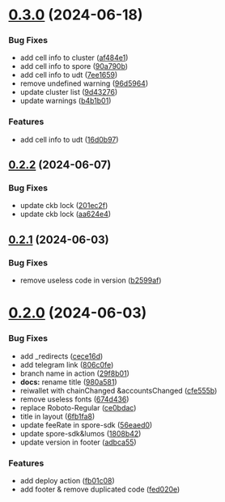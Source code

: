 # [0.3.0](https://github.com/TeamTaoist/bitcoin-portfolio-dash/compare/v0.2.2...v0.3.0) (2024-06-18)


### Bug Fixes

* add cell info to cluster ([af484e1](https://github.com/TeamTaoist/bitcoin-portfolio-dash/commit/af484e1dac379d249818aed49fa8d836aa7db9eb))
* add cell info to spore ([90a790b](https://github.com/TeamTaoist/bitcoin-portfolio-dash/commit/90a790b8bccbdb3762ffb1520c101f28c5462d75))
* add cell info to udt ([7ee1659](https://github.com/TeamTaoist/bitcoin-portfolio-dash/commit/7ee16591ac8addc82693994f502c5b19d922e115))
* remove undefined warning ([96d5964](https://github.com/TeamTaoist/bitcoin-portfolio-dash/commit/96d59643a39aec9dab6d6befb5378589607d7dbc))
* update cluster list ([9d43276](https://github.com/TeamTaoist/bitcoin-portfolio-dash/commit/9d4327633cca4bf7dadb09aed13c8ae6be147e8b))
* update warnings ([b4b1b01](https://github.com/TeamTaoist/bitcoin-portfolio-dash/commit/b4b1b019ced0039b8f8e3d24700d55b0e95f6216))


### Features

* add cell info to udt ([16d0b97](https://github.com/TeamTaoist/bitcoin-portfolio-dash/commit/16d0b97d6759ab185384e23b85fa0626200b7a70))



## [0.2.2](https://github.com/TeamTaoist/bitcoin-portfolio-dash/compare/v0.2.1...v0.2.2) (2024-06-07)


### Bug Fixes

* update ckb lock ([201ec2f](https://github.com/TeamTaoist/bitcoin-portfolio-dash/commit/201ec2fc28536699e22e360e1fffd9fb61787f0a))
* update ckb lock ([aa624e4](https://github.com/TeamTaoist/bitcoin-portfolio-dash/commit/aa624e484ee0a371ffe48cc61b7842eda16da9c6))



## [0.2.1](https://github.com/TeamTaoist/bitcoin-portfolio-dash/compare/v0.2.0...v0.2.1) (2024-06-03)


### Bug Fixes

* remove useless code in version ([b2599af](https://github.com/TeamTaoist/bitcoin-portfolio-dash/commit/b2599afc4ba77c1da7d1e658402fdf655ddd0f04))



# [0.2.0](https://github.com/TeamTaoist/bitcoin-portfolio-dash/compare/cece16d84c9afc2b52f90c2b3e3890712ec10a9b...v0.2.0) (2024-06-03)


### Bug Fixes

* add _redirects ([cece16d](https://github.com/TeamTaoist/bitcoin-portfolio-dash/commit/cece16d84c9afc2b52f90c2b3e3890712ec10a9b))
* add telegram link ([806c0fe](https://github.com/TeamTaoist/bitcoin-portfolio-dash/commit/806c0fef5c22b550b7a53176f29c9e0edebd7a3c))
* branch name in action ([29f8b01](https://github.com/TeamTaoist/bitcoin-portfolio-dash/commit/29f8b010b120d68dc14902cc7c011830ad5451db))
* **docs:** rename title ([980a581](https://github.com/TeamTaoist/bitcoin-portfolio-dash/commit/980a581f7ad49c926f788f9fd10e3f963a9a13d7))
* reiwallet with  chainChanged &accountsChanged ([cfe555b](https://github.com/TeamTaoist/bitcoin-portfolio-dash/commit/cfe555b1bee71456a56775dae1cbd3aaa9605b82))
* remove useless fonts ([674d436](https://github.com/TeamTaoist/bitcoin-portfolio-dash/commit/674d4367fe140ae105de13ce656e96bfbd3d3fd9))
* replace Roboto-Regular ([ce0bdac](https://github.com/TeamTaoist/bitcoin-portfolio-dash/commit/ce0bdaca587743130f20ae223a83c55fd2bacbc8))
* title in layout ([6fb1fa8](https://github.com/TeamTaoist/bitcoin-portfolio-dash/commit/6fb1fa8380bb9f5c024e8de7486da4bc7b190c7a))
* update feeRate in spore-sdk ([56eaed0](https://github.com/TeamTaoist/bitcoin-portfolio-dash/commit/56eaed0b687d6cc7fc38fa72c2febaa6971e838a))
* update spore-sdk&lumos ([1808b42](https://github.com/TeamTaoist/bitcoin-portfolio-dash/commit/1808b424ffa0398f8ed832c9d721e4a211cb7bd3))
* update version in footer ([adbca55](https://github.com/TeamTaoist/bitcoin-portfolio-dash/commit/adbca556e359b80d7828db1ec5771e23543ccdc4))


### Features

* add deploy action ([fb01c08](https://github.com/TeamTaoist/bitcoin-portfolio-dash/commit/fb01c080208db02d4d56ffe0121e380d1d2d4362))
* add footer & remove duplicated code ([fed020e](https://github.com/TeamTaoist/bitcoin-portfolio-dash/commit/fed020e26ad1e80af31019a52739c0db9a2949ec))



